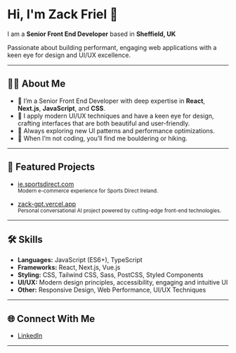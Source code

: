 # Hi, I'm Zack Friel 👋 
I am a **Senior Front End Developer** based in **Sheffield, UK**

Passionate about building performant, engaging web applications with a keen eye for design and UI/UX excellence.

---

## 👨‍💻 About Me

- 🔭 I’m a Senior Front End Developer with deep expertise in **React**, **Next.js**, **JavaScript**, and **CSS**.
- 🎨 I apply modern UI/UX techniques and have a keen eye for design, crafting interfaces that are both beautiful and user-friendly.
- 🌱 Always exploring new UI patterns and performance optimizations.
- 🧗 When I’m not coding, you’ll find me bouldering or hiking.

---

## 🚀 Featured Projects

- [ie.sportsdirect.com](https://ie.sportsdirect.com/)  
  <sub>Modern e-commerce experience for Sports Direct Ireland.</sub>

- [zack-gpt.vercel.app](https://zack-gpt.vercel.app/)  
  <sub>Personal conversational AI project powered by cutting-edge front-end technologies.</sub>

---

## 🛠️ Skills

- **Languages:** JavaScript (ES6+), TypeScript
- **Frameworks:** React, Next.js, Vue.js
- **Styling:** CSS, Tailwind CSS, Sass, PostCSS, Styled Components
- **UI/UX:** Modern design principles, accessibility, engaging and intuitive UI
- **Other:** Responsive Design, Web Performance, UI/UX Techniques

---

## 🌐 Connect With Me

- [LinkedIn](https://www.linkedin.com/in/zackfriel/)

---

<!--
Let’s build something amazing together!
-->
